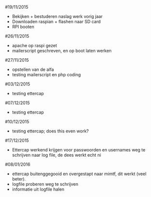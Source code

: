 #19/11/2015
* Bekijken + bestuderen naslag werk vorig jaar
* Downloaden raspian + flashen naar SD card
* RPI booten 

#26/11/2015
* apache op raspi gezet
* mailerscript geschreven, en op boot laten werken

#27/11/2015
* opstellen van de alfa
* testing mailerscript en php coding

#03/12/2015
* testing ettercap

#07/12/2015
* testing ettercap

#10/12/2015
* testing ettercap; does this even work?

#17/12/2015
* Ettercap werkend krijgen voor passwoorden en usernames weg te schrijven naar log file, de dees werkt echt ni

#08/01/2016
* ettercap buitenggegooid en overgestapt naar mimtf, dit werkt (veel beter).
* logfile proberen weg te schrijven
* informatie uit logfile halen
